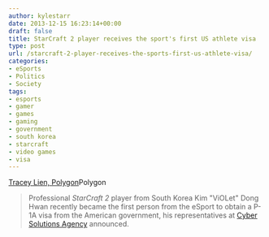 ```yaml
---
author: kylestarr
date: 2013-12-15 16:23:14+00:00
draft: false
title: StarCraft 2 player receives the sport's first US athlete visa
type: post
url: /starcraft-2-player-receives-the-sports-first-us-athlete-visa/
categories:
- eSports
- Politics
- Society
tags:
- esports
- gamer
- games
- gaming
- government
- south korea
- starcraft
- video games
- visa
---
```


[Tracey Lien, Polygon](http://www.polygon.com/2013/12/15/5212798/starcraft-2-player-receives-the-sports-first-us-athlete-visa)Polygon

> Professional _StarCraft 2_ player from South Korea Kim "ViOLet" Dong Hwan recently became the first person from the eSport to obtain a P-1A visa from the American government, his representatives at [Cyber Solutions Agency](http://www.cybersolutionsagency.com/articles/news/eSports/12/Korean-Pro-Gamer-viOLet-Secures-5-Year-Pro-Athlete-Visa/) announced.
